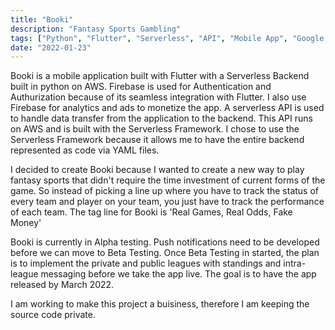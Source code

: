 ```yaml
---
title: "Booki"
description: "Fantasy Sports Gambling"
tags: ["Python", "Flutter", "Serverless", "API", "Mobile App", "Google Firebase", "AWS", "Serverless Framework"]
date: "2022-01-23"
---
```


Booki is a mobile application built with Flutter with a Serverless Backend built in python on AWS.
Firebase is used for Authentication and Authurization because of its seamless integration with 
Flutter. I also use Firebase for analytics and ads to monetize the app. A serverless API is used to 
handle data transfer from the application to the backend. This API runs on AWS and is built with the 
Serverless Framework. I chose to use the Serverless Framework because it allows me to have the entire 
backend represented as code via YAML files.

I decided to create Booki because I wanted to create a new way to play fantasy sports that didn't 
require the time investment of current forms of the game. So instead of picking a line up where you 
have to track the status of every team and player on your team, you just have to track the 
performance of each team. The tag line for Booki is 'Real Games, Real Odds, Fake Money'

Booki is currently in Alpha testing. Push notifications need to be developed before we can move to 
Beta Testing. Once Beta Testing in started, the plan is to implement the private and public leagues 
with standings and intra-league messaging before we take the app live. The goal is to have the app 
released by March 2022.

I am working to make this project a buisiness, therefore I am keeping the source code private.
